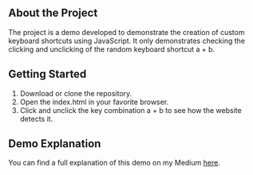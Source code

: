 ## About the Project

The project is a demo developed to demonstrate the creation of custom keyboard shortcuts using JavaScript. It only demonstrates checking the clicking and unclicking of the random keyboard shortcut a + b.

## Getting Started
1. Download or clone the repository.
2. Open the index.html in your favorite browser.
3. Click and unclick the key combination a + b to see how the website detects it.

## Demo Explanation
You can find a full explanation of this demo on my Medium [here](https://medium.com/@ReeOnTheWeb/adding-custom-keyboard-shortcuts-to-your-website-b4151fda2e7a).
